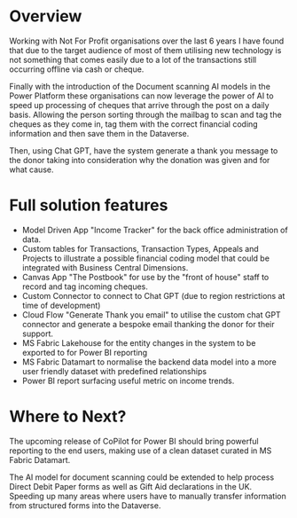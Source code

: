 # Overview

Working with Not For Profit organisations over the last 6 years I have found that due to the target audience of most of them utilising new technology is not something that comes easily due to a lot of the transactions still occurring offline via cash or cheque.

Finally with the introduction of the Document scanning AI models in the Power Platform these organisations can now leverage the power of AI to speed up processing of cheques that arrive through the post on a daily basis. Allowing the person sorting through the mailbag to scan and tag the cheques as they come in, tag them with the correct financial coding information and then save them in the Dataverse.

Then, using Chat GPT, have the system generate a thank you message to the donor taking into consideration why the donation was given and for what cause.


# Full solution features

- Model Driven App "Income Tracker" for the back office administration of data.
- Custom tables for Transactions, Transaction Types, Appeals and Projects to illustrate a possible financial coding model that could be integrated with Business Central Dimensions.
- Canvas App "The Postbook" for use by the "front of house" staff to record and tag incoming cheques.
- Custom Connector to connect to Chat GPT (due to region restrictions at time of development)
- Cloud Flow "Generate Thank you email" to utilise the custom chat GPT connector and generate a bespoke email thanking the donor for their support.
- MS Fabric Lakehouse for the entity changes in the system to be exported to for Power BI reporting
- MS Fabric Datamart to normalise the backend data model into a more user friendly dataset with predefined relationships
- Power BI report surfacing useful metric on income trends.

# Where to Next?

The upcoming release of CoPilot for Power BI should bring powerful reporting to the end users, making use of a clean dataset curated in MS Fabric Datamart.

The AI model for document scanning could be extended to help process Direct Debit Paper forms as well as Gift Aid declarations in the UK. Speeding up many areas where users have to manually transfer information from structured forms into the Dataverse.
